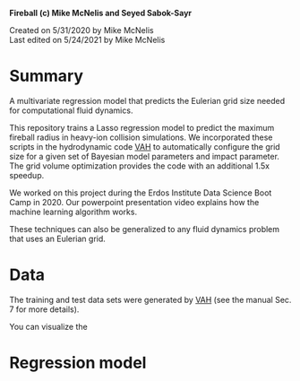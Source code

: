**Fireball (c) Mike McNelis and Seyed Sabok-Sayr**

Created on 5/31/2020 by Mike McNelis\
Last edited on 5/24/2021 by Mike McNelis

# Summary

A multivariate regression model that predicts the Eulerian grid size needed for computational fluid dynamics. 

This repository trains a Lasso regression model to predict the maximum fireball radius in heavy-ion collision simulations. We incorporated these scripts in the hydrodynamic code [VAH](https://github.com/mjmcnelis/cpu_vah) to automatically configure the grid size for a given set of Bayesian model parameters and impact parameter. The grid volume optimization provides the code with an additional 1.5x speedup.

We worked on this project during the Erdos Institute Data Science Boot Camp in 2020. Our powerpoint presentation video explains how the machine learning algorithm works. 

These techniques can also be generalized to any fluid dynamics problem that uses an Eulerian grid.

# Data

The training and test data sets were generated by [VAH](https://github.com/mjmcnelis/cpu_vah) (see the manual Sec. 7 for more details). 

You can visualize the 


# Regression model


